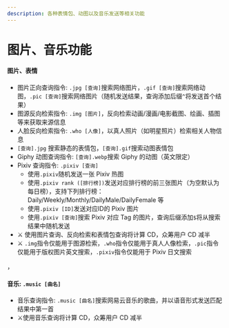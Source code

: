 ```yaml
---
description: 各种表情包、动图以及音乐发送等相关功能
---
```


# 图片、音乐功能

#### 图片、表情

* 图片正向查询指令: `.jpg [查询]`搜索网络图片，`.gif [查询]`搜索网络动图，`.pic [查询]`搜索网络图片（随机发送结果，查询添加后缀`^`将发送首个结果）
* 图源反向检索指令: `.img [图片]`，反向检索动画/漫画/电影截图、绘画、插图等来获取来源信息
* 人脸反向检索指令: `.who [人像]`，以真人照片（如明星照片）检索相关人物信息
* `[查询].jpg` 搜索静态的表情包，`[查询].gif`搜索动图表情包
* Giphy 动图查询指令: `[查询].webp`搜索 Giphy 的动图（英文限定）
* Pixiv 查询指令: `.pixiv [查询]` 
  * 使用`.pixiv`随机发送一张 Pixiv 热图
  * 使用`.pixiv rank ([排行榜])`发送对应排行榜的前三张图片（为空默认为每日榜），支持下列排行榜： Daily/Weekly/Monthly/DailyMale/DailyFemale 等
  * 使用`.pixiv [ID]`发送对应ID的 Pixiv 图片
  * 使用`.pixiv [查询]`搜索 Pixiv 对应 Tag 的图片，查询后缀添加`$`将从搜索结果中随机发送
* ⚔ 使用图片查询、反向检索和表情包查询将计算 CD，众筹用户 CD 减半
* ⚔ `.img`指令仅能用于图源检索，`.who`指令仅能用于真人人像检索，`.pic`指令仅能用于版权图片英文搜索，`.pixiv`指令仅能用于 Pixiv 日文搜索

，

#### 音乐: `.music [曲名]`

* 音乐查询指令: `.music [曲名]`搜索网易云音乐的歌曲，并以语音形式发送匹配结果中第一首
* ⚔使用音乐查询将计算 CD，众筹用户 CD 减半



